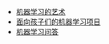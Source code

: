 +   [机器学习的艺术](docs/art-ml/README.md)
+   [面向孩子们的机器学习项目](docs/ml-kid/README.md)
+   [机器学习问答](docs/ml-qa/README.md)